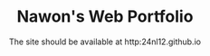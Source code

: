 <div align="center">
<h1>Nawon's Web Portfolio</h1>
 
The site should be available at http:24nl12.github.io
